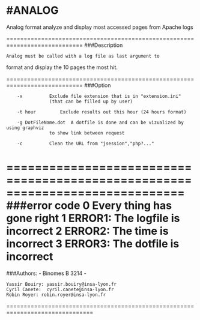 #ANALOG
============================================================================

Analog format analyze and display most accessed pages from Apache logs

============================================================================
###Description

	Analog must be called with a log file as last argument to 
format and display the 10 pages the most hit.

============================================================================
###Option
```
	-x 		 	Exclude file extension that is in "extension.ini"
				(that can be filled up by user)

	-t hour		 	Exclude results out this hour (24 hours format)

	-g DotFileName.dot	A dotfile is done and can be vizualized by using graphviz
				to show link between request

	-c			Clean the URL from "jsession","php?..."
```
=============================================================================
###error code
	0 		Every thing has gone right
	1		ERROR1: The logfile is incorrect
	2		ERROR2: The time is incorrect
	3		ERROR3: The dotfile is incorrect
==============================================================================
###Authors:		- Binomes B 3214 -

	Yassir Bouiry: yassir.bouiry@insa-lyon.fr
	Cyril Canete:  cyril.canete@insa-lyon.fr
	Robin Royer: robin.royer@insa-lyon.fr
	
===============================================================================
